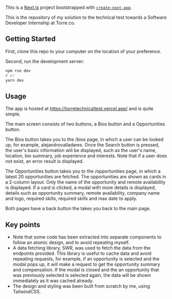 This is a [Next.js](https://nextjs.org/) project bootstrapped with [`create-next-app`](https://github.com/vercel/next.js/tree/canary/packages/create-next-app).

This is the repository of my solution to the technical test towards a Software Developer Internship at Torre.co.

## Getting Started

First, clone this repo to your computer on the location of your preference.

Second, run the development server:

```bash
npm run dev
# or
yarn dev
```

## Usage

The app is hosted at https://torretechnicaltest.vercel.app/ and is quite simple.

The main screen consists of two buttons, a Bios button and a Opportunities button.

The Bios button takes you to the /bios page, in which a user can be looked up, for example, alejandrovalladares. Once the Search button is pressed, the user's basic information will be displayed, such as the user's name, location, bio summary, job experience and interests. Note that if a user does not exist, an error result is displayed.

The Opportunities button takes you to the /opportunities page, in which a latest 20 opportunities are fetched. The opportunities are shown as cards in a 2-column layout. Only the name of the opportunity and remote availability is displayed. If a card is clicked, a modal with more details is displayed, details such as opportunity summary, remote availability, company name and logo, required skills, required skills and max date to apply.

Both pages have a back button the takes you back to the main page.

## Key points

- Note that some code has been extracted into separate components to follow an atomic design, and to avoid repeating myself.
- A data fetching library, SWR, was used to fetch the data from the endpoints provided. This library is useful to cache data and avoid repeating requests, for example, if an opportunity is selected and the modal pops up, it will make a request to get the opportunity summary and compensation. If the modal is closed and the an opportunity that was previously selected is selected again, the data will be shown immediately as it was cached already.
- The design and styling was been built from scratch by me, using TailwindCSS.
